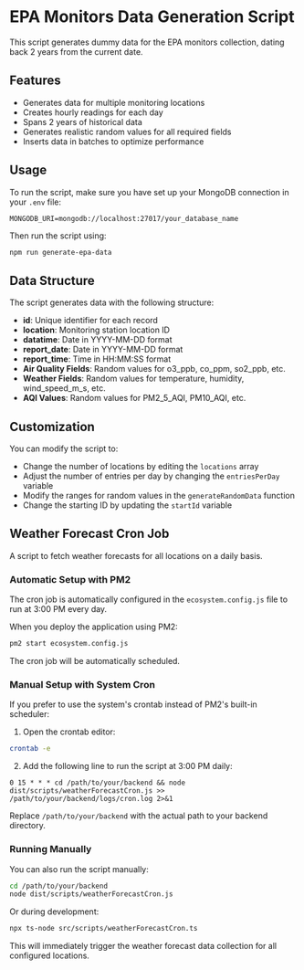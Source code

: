 # EPA Monitors Data Generation Script

This script generates dummy data for the EPA monitors collection, dating back 2 years from the current date.

## Features

- Generates data for multiple monitoring locations
- Creates hourly readings for each day
- Spans 2 years of historical data
- Generates realistic random values for all required fields
- Inserts data in batches to optimize performance

## Usage

To run the script, make sure you have set up your MongoDB connection in your `.env` file:

```
MONGODB_URI=mongodb://localhost:27017/your_database_name
```

Then run the script using:

```bash
npm run generate-epa-data
```

## Data Structure

The script generates data with the following structure:

- **id**: Unique identifier for each record
- **location**: Monitoring station location ID
- **datatime**: Date in YYYY-MM-DD format
- **report_date**: Date in YYYY-MM-DD format
- **report_time**: Time in HH:MM:SS format
- **Air Quality Fields**: Random values for o3_ppb, co_ppm, so2_ppb, etc.
- **Weather Fields**: Random values for temperature, humidity, wind_speed_m_s, etc.
- **AQI Values**: Random values for PM2_5_AQI, PM10_AQI, etc.

## Customization

You can modify the script to:

- Change the number of locations by editing the `locations` array
- Adjust the number of entries per day by changing the `entriesPerDay` variable
- Modify the ranges for random values in the `generateRandomData` function
- Change the starting ID by updating the `startId` variable 

## Weather Forecast Cron Job

A script to fetch weather forecasts for all locations on a daily basis.

### Automatic Setup with PM2

The cron job is automatically configured in the `ecosystem.config.js` file to run at 3:00 PM every day.

When you deploy the application using PM2:

```bash
pm2 start ecosystem.config.js
```

The cron job will be automatically scheduled.

### Manual Setup with System Cron

If you prefer to use the system's crontab instead of PM2's built-in scheduler:

1. Open the crontab editor:

```bash
crontab -e
```

2. Add the following line to run the script at 3:00 PM daily:

```
0 15 * * * cd /path/to/your/backend && node dist/scripts/weatherForecastCron.js >> /path/to/your/backend/logs/cron.log 2>&1
```

Replace `/path/to/your/backend` with the actual path to your backend directory.

### Running Manually

You can also run the script manually:

```bash
cd /path/to/your/backend
node dist/scripts/weatherForecastCron.js
```

Or during development:

```bash
npx ts-node src/scripts/weatherForecastCron.ts
```

This will immediately trigger the weather forecast data collection for all configured locations. 